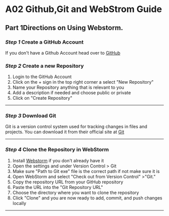 <h1>A02 Github,Git and WebStrom Guide</h1>

<h2>Part 1Directions on Using Webstorm.</h2>

### _Step 1_ Create a GitHub Account
If you don't have a Github Account head over to [GitHub](https://github.com/)
### _Step 2_ Create a new Repository
1. Login to the GitHub Account
2. Click on the + sign in the top right corner a select "New Repository"
3. Name your Repository anything that is relevant to you
4. Add a description if needed and choose public or private
5. Click on "Create Repository"
-----
### _Step 3_ Download Git
Git is a version control system used for tracking changes in files and projects.
You can download it from their official site at [Git](https://git-scm.com/downloads)

-----

### _Step 4_ Clone the Repository in WebStorm
1. Install [Webstorm](https://www.jetbrains.com/webstorm/download/#section=windows) if you don't already have it
2. Open the settings and under Version Control > Git
3. Make sure "Path to Git exe" file is the correct path if not make sure it is
4. Open WebStorm and select "Check out from Version Control" >"Git."
5. Copy the repository URL from your GitHub repository
6. Paste the URL into the "Git Repository URL"
7. Choose the directory where you want to clone the repository
8. Click "Clone" and you are now ready to add, commit, and push changes locally
-----

